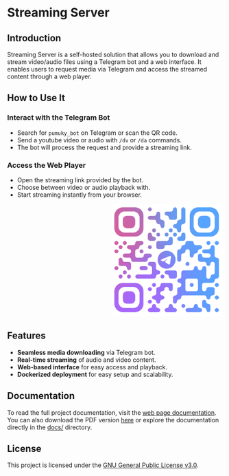# Streaming Server

## Introduction

Streaming Server is a self-hosted solution that allows you to download and stream video/audio files using a Telegram bot and a web interface. It enables users to request media via Telegram and access the streamed content through a web player.

## How to Use It

### Interact with the Telegram Bot

- Search for `pumuky_bot` on Telegram or scan the QR code.
- Send a youtube video or audio with `/dv` or `/da` commands.
- The bot will process the request and provide a streaming link.

### Access the Web Player

- Open the streaming link provided by the bot.
- Choose between video or audio playback with.
- Start streaming instantly from your browser.

<div align="right">
    <img src="docs/assets/pumukybot.png" alt="pumuky_bot Telegram bot QR">
</div>

## Features

- **Seamless media downloading** via Telegram bot.
- **Real-time streaming** of audio and video content.
- **Web-based interface** for easy access and playback.
- **Dockerized deployment** for easy setup and scalability.

## Documentation

To read the full project documentation, visit the [web page documentation](https://pumukydev.github.io/stream-server).
You can also download the PDF version [here](https://github.com/PumukyDev/stream-server/blob/gh-pages/ebook.pdf) or explore the documentation directly in the [docs/](https://github.com/PumukyDev/stream-server/tree/main/docs) directory.

## License

This project is licensed under the [GNU General Public License v3.0](https://github.com/PumukyDev/stream-server/blob/main/LICENSE).